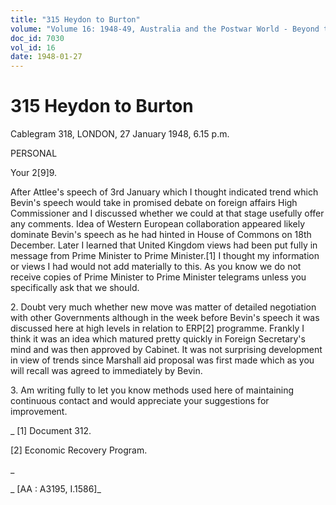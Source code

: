 ```yaml
---
title: "315 Heydon to Burton"
volume: "Volume 16: 1948-49, Australia and the Postwar World - Beyond the Region"
doc_id: 7030
vol_id: 16
date: 1948-01-27
---
```


# 315 Heydon to Burton

Cablegram 318, LONDON, 27 January 1948, 6.15 p.m.

PERSONAL

Your 2[9]9.

After Attlee's speech of 3rd January which I thought indicated trend which Bevin's speech would take in promised debate on foreign affairs High Commissioner and I discussed whether we could at that stage usefully offer any comments. Idea of Western European collaboration appeared likely dominate Bevin's speech as he had hinted in House of Commons on 18th December. Later I learned that United Kingdom views had been put fully in message from Prime Minister to Prime Minister.[1] I thought my information or views I had would not add materially to this. As you know we do not receive copies of Prime Minister to Prime Minister telegrams unless you specifically ask that we should.

2\. Doubt very much whether new move was matter of detailed negotiation with other Governments although in the week before Bevin's speech it was discussed here at high levels in relation to ERP[2] programme. Frankly I think it was an idea which matured pretty quickly in Foreign Secretary's mind and was then approved by Cabinet. It was not surprising development in view of trends since Marshall aid proposal was first made which as you will recall was agreed to immediately by Bevin.

3\. Am writing fully to let you know methods used here of maintaining continuous contact and would appreciate your suggestions for improvement.

_ [1] Document 312.

[2] Economic Recovery Program.

_

_ [AA : A3195, I.1586]_
